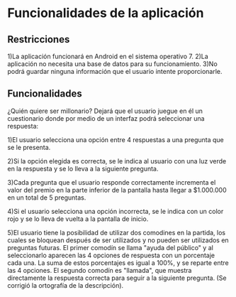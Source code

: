 # Funcionalidades de la aplicación
## Restricciones 

1)La aplicación funcionará en Android en el sistema operativo 7.
2)La aplicación no necesita una base de datos para su funcionamiento.
3)No podrá guardar ninguna información que el usuario intente proporcionarle. 


## Funcionalidades 

¿Quién quiere ser millonario? Dejará que el usuario juegue en él un cuestionario donde por medio de un interfaz podrá seleccionar una respuesta:

1)El usuario selecciona una opción entre 4 respuestas a una pregunta que se le presenta.

2)Si la opción elegida es correcta, se le indica al usuario con una luz verde en la respuesta y se lo lleva a la siguiente pregunta.

3)Cada pregunta que el usuario responde correctamente incrementa el valor del premio en la parte inferior de la pantalla hasta llegar a $1.000.000 en un total de 5 preguntas.

4)Si el usuario selecciona una opción incorrecta, se le indica con un color rojo y se lo lleva de vuelta a la pantalla de inicio.

5)El usuario tiene la posibilidad de utilizar dos comodines en la partida, los cuales se bloquean después de ser utilizados y no pueden ser utilizados en preguntas futuras. El primer comodín se llama "ayuda del público" y al seleccionarlo aparecen las 4 opciones de respuesta con un porcentaje cada una. La suma de estos porcentajes es igual a 100%, y se reparte entre las 4 opciones. El segundo comodín es "llamada", que muestra directamente la respuesta correcta para seguir a la siguiente pregunta. (Se corrigió la ortografía de la descripción).
